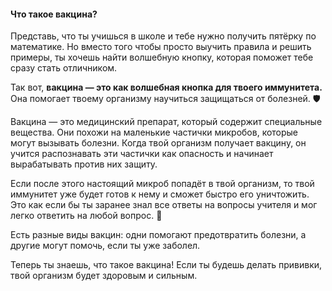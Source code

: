 #### Что такое вакцина?

Представь, что ты учишься в школе и тебе нужно получить пятёрку по математике. Но вместо того чтобы просто выучить правила и решить примеры, ты хочешь найти волшебную кнопку, которая поможет тебе сразу стать отличником.

Так вот, **вакцина — это как волшебная кнопка для твоего иммунитета.** Она помогает твоему организму научиться защищаться от болезней. 🛡️

Вакцина — это медицинский препарат, который содержит специальные вещества. Они похожи на маленькие частички микробов, которые могут вызывать болезни. Когда твой организм получает вакцину, он учится распознавать эти частички как опасность и начинает вырабатывать против них защиту.

Если после этого настоящий микроб попадёт в твой организм, то твой иммунитет уже будет готов к нему и сможет быстро его уничтожить. Это как если бы ты заранее знал все ответы на вопросы учителя и мог легко ответить на любой вопрос. 💪

Есть разные виды вакцин: одни помогают предотвратить болезни, а другие могут помочь, если ты уже заболел.

Теперь ты знаешь, что такое вакцина! Если ты будешь делать прививки, твой организм будет здоровым и сильным.